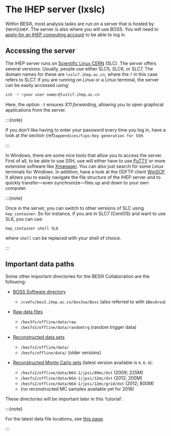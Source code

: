 <!-- cspell:ignore randomtrg Xmanager -->

# The IHEP server (lxslc)

Within BESIII, most analysis tasks are run on a server that is hosted by
{term}`IHEP`. The server is also where you will use BOSS. You will need to
[apply for an IHEP computing account](https://docbes3.ihep.ac.cn/~offlinesoftware/index.php/Lxslc_account_application)
to be able to log in.

## Accessing the server

The IHEP server runs on [Scientific Linux CERN](https://scientificlinux.org/)
(SLC). The server offers several versions. Usually, people use either SLC5,
SLC6, or SLC7. The domain names for these are `lxslc7.ihep.ac.cn`, where the
`7` in this case refers to SLC7. If you are running on Linux or a Linux
terminal, the server can be easily accessed using:

```bash
ssh -Y <your user name>@lxslc7.ihep.ac.cn
```

Here, the option `-Y` ensures _X11 forwarding_, allowing you to open graphical
applications from the server.

:::{note}

If you don't like having to enter your password every time you log in, have a
look at the section {ref}`appendices/tips:Key generation for SSH`.

:::

In Windows, there are some nice tools that allow you to access the server.
First of all, to be able to use SSH, use will either have to use
[PuTTY](https://www.putty.org/) or more extensive software like
[Xmanager](https://www.netsarang.com/en/xmanager/). You can also just search
for some Linux terminals for Windows. In addition, have a look at the (S)FTP
client [WinSCP](https://winscp.net/eng/index.php). It allows you to easily
navigate the file structure of the IHEP server and to quickly transfer―even
synchronize―files up and down to your own computer.

:::{note}

Once in the server, you can switch to other versions of SLC using
`hep_container`. So for instance, if you are in SLC7 (CentOS) and want to use
SL6, you can use:

```shell
hep_container shell SL6
```

where `shell` can be replaced with your shell of choice.

:::

## Important data paths

Some other important directories for the BESIII Collaboration are the
following:

- [BOSS Software directory](https://docbes3.ihep.ac.cn/~offlinesoftware/index.php/How_to_setup_BOSS_environment_on_lxslc)

  - `/cvmfs/bes3.ihep.ac.cn/bes3sw/Boss` (also referred to with `$BesArea`)

- [Raw data files](https://docbes3.ihep.ac.cn/~offlinesoftware/index.php/Raw_Data)

  - `/bes3fs/offline/data/raw`
  - `/besfs5/offline/data/randomtrg` (random trigger data)

- [Reconstructed data sets](https://docbes3.ihep.ac.cn/~offlinesoftware/index.php/Production)

  - `/besfs3/offline/data/`
  - `/besfs/offline/data/` (older versions)

- [Reconstructed Monte Carlo sets](https://docbes3.ihep.ac.cn/~offlinesoftware/index.php/Jpsi_data)
  (latest version available is `6.6.4`):

  - `/besfs2/offline/data/664-1/jpsi/09mc/dst` (2009; 225M)
  - `/besfs2/offline/data/664-1/jpsi/12mc/dst` (2012; 200M)
  - `/besfs2/offline/data/664-1/jpsi/12mc/grid/dst` (2012; 800M)
  - (no reconstructed MC samples available yet for 2018)

These directories will be important later in this 'tutorial'.

:::{note}

For the latest data file locations, see
[this page](https://docbes3.ihep.ac.cn/~offlinesoftware/index.php/Production).

:::
